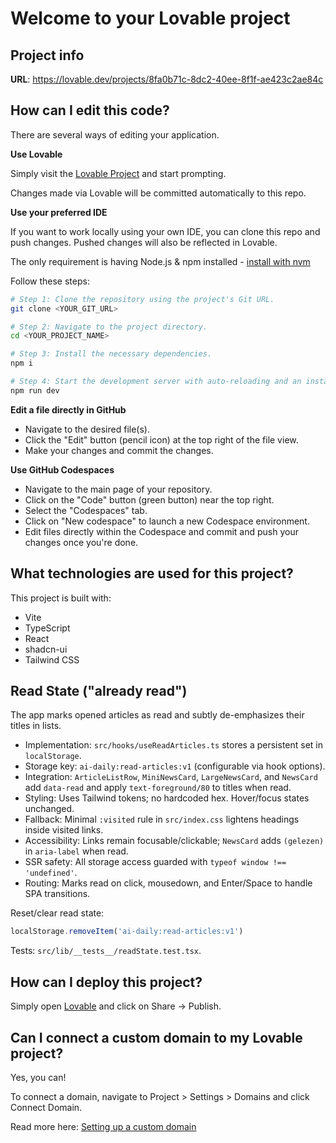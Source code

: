 # Welcome to your Lovable project

## Project info

**URL**: https://lovable.dev/projects/8fa0b71c-8dc2-40ee-8f1f-ae423c2ae84c

## How can I edit this code?

There are several ways of editing your application.

**Use Lovable**

Simply visit the [Lovable Project](https://lovable.dev/projects/8fa0b71c-8dc2-40ee-8f1f-ae423c2ae84c) and start prompting.

Changes made via Lovable will be committed automatically to this repo.

**Use your preferred IDE**

If you want to work locally using your own IDE, you can clone this repo and push changes. Pushed changes will also be reflected in Lovable.

The only requirement is having Node.js & npm installed - [install with nvm](https://github.com/nvm-sh/nvm#installing-and-updating)

Follow these steps:

```sh
# Step 1: Clone the repository using the project's Git URL.
git clone <YOUR_GIT_URL>

# Step 2: Navigate to the project directory.
cd <YOUR_PROJECT_NAME>

# Step 3: Install the necessary dependencies.
npm i

# Step 4: Start the development server with auto-reloading and an instant preview.
npm run dev
```

**Edit a file directly in GitHub**

- Navigate to the desired file(s).
- Click the "Edit" button (pencil icon) at the top right of the file view.
- Make your changes and commit the changes.

**Use GitHub Codespaces**

- Navigate to the main page of your repository.
- Click on the "Code" button (green button) near the top right.
- Select the "Codespaces" tab.
- Click on "New codespace" to launch a new Codespace environment.
- Edit files directly within the Codespace and commit and push your changes once you're done.

## What technologies are used for this project?

This project is built with:

- Vite
- TypeScript
- React
- shadcn-ui
- Tailwind CSS

## Read State ("already read")

The app marks opened articles as read and subtly de-emphasizes their titles in lists.

- Implementation: `src/hooks/useReadArticles.ts` stores a persistent set in `localStorage`.
- Storage key: `ai-daily:read-articles:v1` (configurable via hook options).
- Integration: `ArticleListRow`, `MiniNewsCard`, `LargeNewsCard`, and `NewsCard` add `data-read` and apply `text-foreground/80` to titles when read.
- Styling: Uses Tailwind tokens; no hardcoded hex. Hover/focus states unchanged.
- Fallback: Minimal `:visited` rule in `src/index.css` lightens headings inside visited links.
- Accessibility: Links remain focusable/clickable; `NewsCard` adds `(gelezen)` in `aria-label` when read.
- SSR safety: All storage access guarded with `typeof window !== 'undefined'`.
- Routing: Marks read on click, mousedown, and Enter/Space to handle SPA transitions.

Reset/clear read state:

```js
localStorage.removeItem('ai-daily:read-articles:v1')
```

Tests: `src/lib/__tests__/readState.test.tsx`.

## How can I deploy this project?

Simply open [Lovable](https://lovable.dev/projects/8fa0b71c-8dc2-40ee-8f1f-ae423c2ae84c) and click on Share -> Publish.

## Can I connect a custom domain to my Lovable project?

Yes, you can!

To connect a domain, navigate to Project > Settings > Domains and click Connect Domain.

Read more here: [Setting up a custom domain](https://docs.lovable.dev/tips-tricks/custom-domain#step-by-step-guide)
